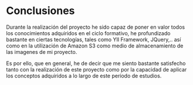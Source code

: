 # Conclusiones

Durante la realización del proyecto he sido capaz de poner en valor todos los conocimientos adquiridos en el ciclo formativo, he profundizado bastante en ciertas tecnologías, tales como YII Framework, JQuery,.. así como en la utilización de Amazon S3 como medio de almacenamiento de las imagenes de mi proyecto.

Es por ello, que en general, he de decir que me siento bastante satisfecho tanto con la realización de este proyecto como por la capacidad de aplicar los conceptos adquiridos a lo largo de este período de estudios.
